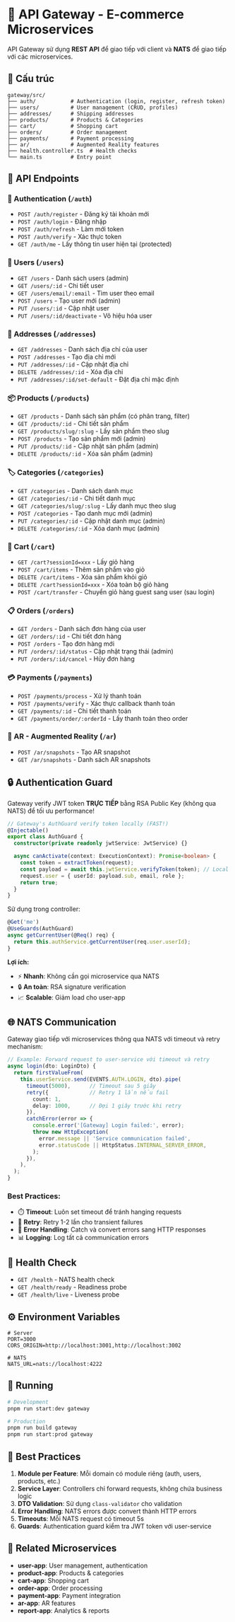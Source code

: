 # 🚀 API Gateway - E-commerce Microservices

API Gateway sử dụng **REST API** để giao tiếp với client và **NATS** để giao tiếp với các microservices.

## 📂 Cấu trúc

```
gateway/src/
├── auth/           # Authentication (login, register, refresh token)
├── users/          # User management (CRUD, profiles)
├── addresses/      # Shipping addresses
├── products/       # Products & Categories
├── cart/           # Shopping cart
├── orders/         # Order management
├── payments/       # Payment processing
├── ar/             # Augmented Reality features
├── health.controller.ts  # Health checks
└── main.ts         # Entry point
```

## 🔌 API Endpoints

### 🔐 Authentication (`/auth`)

- `POST /auth/register` - Đăng ký tài khoản mới
- `POST /auth/login` - Đăng nhập
- `POST /auth/refresh` - Làm mới token
- `POST /auth/verify` - Xác thực token
- `GET /auth/me` - Lấy thông tin user hiện tại (protected)

### 👤 Users (`/users`)

- `GET /users` - Danh sách users (admin)
- `GET /users/:id` - Chi tiết user
- `GET /users/email/:email` - Tìm user theo email
- `POST /users` - Tạo user mới (admin)
- `PUT /users/:id` - Cập nhật user
- `PUT /users/:id/deactivate` - Vô hiệu hóa user

### 📍 Addresses (`/addresses`)

- `GET /addresses` - Danh sách địa chỉ của user
- `POST /addresses` - Tạo địa chỉ mới
- `PUT /addresses/:id` - Cập nhật địa chỉ
- `DELETE /addresses/:id` - Xóa địa chỉ
- `PUT /addresses/:id/set-default` - Đặt địa chỉ mặc định

### 📦 Products (`/products`)

- `GET /products` - Danh sách sản phẩm (có phân trang, filter)
- `GET /products/:id` - Chi tiết sản phẩm
- `GET /products/slug/:slug` - Lấy sản phẩm theo slug
- `POST /products` - Tạo sản phẩm mới (admin)
- `PUT /products/:id` - Cập nhật sản phẩm (admin)
- `DELETE /products/:id` - Xóa sản phẩm (admin)

### 🏷️ Categories (`/categories`)

- `GET /categories` - Danh sách danh mục
- `GET /categories/:id` - Chi tiết danh mục
- `GET /categories/slug/:slug` - Lấy danh mục theo slug
- `POST /categories` - Tạo danh mục mới (admin)
- `PUT /categories/:id` - Cập nhật danh mục (admin)
- `DELETE /categories/:id` - Xóa danh mục (admin)

### 🛒 Cart (`/cart`)

- `GET /cart?sessionId=xxx` - Lấy giỏ hàng
- `POST /cart/items` - Thêm sản phẩm vào giỏ
- `DELETE /cart/items` - Xóa sản phẩm khỏi giỏ
- `DELETE /cart?sessionId=xxx` - Xóa toàn bộ giỏ hàng
- `POST /cart/transfer` - Chuyển giỏ hàng guest sang user (sau login)

### 📋 Orders (`/orders`)

- `GET /orders` - Danh sách đơn hàng của user
- `GET /orders/:id` - Chi tiết đơn hàng
- `POST /orders` - Tạo đơn hàng mới
- `PUT /orders/:id/status` - Cập nhật trạng thái (admin)
- `PUT /orders/:id/cancel` - Hủy đơn hàng

### 💳 Payments (`/payments`)

- `POST /payments/process` - Xử lý thanh toán
- `POST /payments/verify` - Xác thực callback thanh toán
- `GET /payments/:id` - Chi tiết thanh toán
- `GET /payments/order/:orderId` - Lấy thanh toán theo order

### 🥽 AR - Augmented Reality (`/ar`)

- `POST /ar/snapshots` - Tạo AR snapshot
- `GET /ar/snapshots` - Danh sách AR snapshots

## 🔒 Authentication Guard

Gateway verify JWT token **TRỰC TIẾP** bằng RSA Public Key (không qua NATS) để tối ưu performance!

```typescript
// Gateway's AuthGuard verify token locally (FAST!)
@Injectable()
export class AuthGuard {
  constructor(private readonly jwtService: JwtService) {}

  async canActivate(context: ExecutionContext): Promise<boolean> {
    const token = extractToken(request);
    const payload = await this.jwtService.verifyToken(token); // Local verify!
    request.user = { userId: payload.sub, email, role };
    return true;
  }
}
```

Sử dụng trong controller:

```typescript
@Get('me')
@UseGuards(AuthGuard)
async getCurrentUser(@Req() req) {
  return this.authService.getCurrentUser(req.user.userId);
}
```

**Lợi ích:**

- ⚡ **Nhanh**: Không cần gọi microservice qua NATS
- 🔒 **An toàn**: RSA signature verification
- 📈 **Scalable**: Giảm load cho user-app

## 🌐 NATS Communication

Gateway giao tiếp với microservices thông qua NATS với timeout và retry mechanism:

```typescript
// Example: Forward request to user-service với timeout và retry
async login(dto: LoginDto) {
  return firstValueFrom(
    this.userService.send(EVENTS.AUTH.LOGIN, dto).pipe(
      timeout(5000),      // Timeout sau 5 giây
      retry({             // Retry 1 lần nếu fail
        count: 1,
        delay: 1000,      // Đợi 1 giây trước khi retry
      }),
      catchError(error => {
        console.error('[Gateway] Login failed:', error);
        throw new HttpException(
          error.message || 'Service communication failed',
          error.statusCode || HttpStatus.INTERNAL_SERVER_ERROR,
        );
      }),
    ),
  );
}
```

### Best Practices:

- ⏱️ **Timeout**: Luôn set timeout để tránh hanging requests
- 🔄 **Retry**: Retry 1-2 lần cho transient failures
- 🚨 **Error Handling**: Catch và convert errors sang HTTP responses
- 📊 **Logging**: Log tất cả communication errors

## 🚦 Health Check

- `GET /health` - NATS health check
- `GET /health/ready` - Readiness probe
- `GET /health/live` - Liveness probe

## ⚙️ Environment Variables

```env
# Server
PORT=3000
CORS_ORIGIN=http://localhost:3001,http://localhost:3002

# NATS
NATS_URL=nats://localhost:4222
```

## 🏃 Running

```bash
# Development
pnpm run start:dev gateway

# Production
pnpm run build gateway
pnpm run start:prod gateway
```

## 📝 Best Practices

1. **Module per Feature**: Mỗi domain có module riêng (auth, users, products, etc.)
2. **Service Layer**: Controllers chỉ forward requests, không chứa business logic
3. **DTO Validation**: Sử dụng `class-validator` cho validation
4. **Error Handling**: NATS errors được convert thành HTTP errors
5. **Timeouts**: Mỗi NATS request có timeout 5s
6. **Guards**: Authentication guard kiểm tra JWT token với user-service

## 🔗 Related Microservices

- **user-app**: User management, authentication
- **product-app**: Products & categories
- **cart-app**: Shopping cart
- **order-app**: Order processing
- **payment-app**: Payment integration
- **ar-app**: AR features
- **report-app**: Analytics & reports
